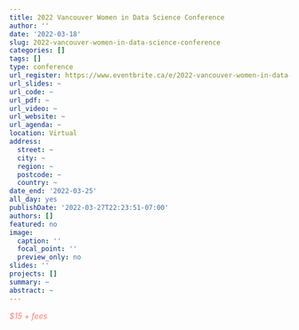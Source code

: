 ```yaml
---
title: 2022 Vancouver Women in Data Science Conference
author: ''
date: '2022-03-18'
slug: 2022-vancouver-women-in-data-science-conference
categories: []
tags: []
type: conference
url_register: https://www.eventbrite.ca/e/2022-vancouver-women-in-data-science-conference-tickets-261599981587#
url_slides: ~
url_code: ~
url_pdf: ~
url_video: ~
url_website: ~
url_agenda: ~
location: Virtual
address:
  street: ~
  city: ~
  region: ~
  postcode: ~
  country: ~
date_end: '2022-03-25'
all_day: yes
publishDate: '2022-03-27T22:23:51-07:00'
authors: []
featured: no
image:
  caption: ''
  focal_point: ''
  preview_only: no
slides: ''
projects: []
summary: ~
abstract: ~
---
```

<span style="color: salmon;">*$15 + fees*</span>

<!--more-->
